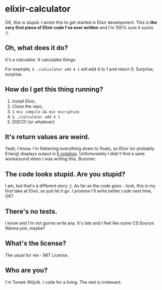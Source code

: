 # elixir-calculator

OK, this is stupid. I wrote this to get started in Elixir development. This is
**the very first piece of Elixir code I've ever written** and I'm 100% sure
it sucks :).

## Oh, what does it do?

It's a calculator. It calculates things.

For example, `$ ./calculator add 4 1` will add 4 to 1 and return 5. Surprise, surprise.

## How do I get this thing running?

1. Install Elixir,
2. Clone the repo,
3. `$ mix compile && mix escriptize`
4. `$ ./calculator add 4 1`
5. DISCO! (or whatever)

## It's return values are weird.

Yeah, I know. I'm flattening everything down to floats, so Elixir (or probably Erlang) displays output in [E notation](http://en.wikipedia.org/wiki/Scientific_notation#E_notation). Unfortunately I didn't find a sane workaround when I was writing this. Bummer.

## The code looks stupid. Are you stupid?

I am, but that's a different story ;). As far as the code goes - look, this is my first take at Elixir, so just let it go. I promise I'll write better code next time, OK?

## There's no tests.

I know and I'm not gonna write any. It's late and I feel like some CS:Source. Wanna join, maybe?

## What's the license?

The usual for me - MIT License.

## Who are you?

I'm Tomek Wójcik. I code for a living. The rest is irrelevant.

